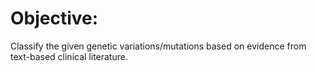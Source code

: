 # Objective:
Classify the given genetic variations/mutations based on evidence from text-based clinical literature.





